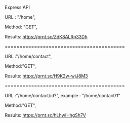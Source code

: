 Express API

URL : "/home",

Method: "GET",

Results: https://prnt.sc/ZdK8ALRp33Dh

=========================================

URL :"/home/contact",

Method:"GET",

Results: https://prnt.sc/H9K2w-wjJ8M3

=========================================

URL :"/home/contact/id?",
example : "/home/contact/1"

Method:"GET",

Results: https://prnt.sc/hLhwIHhgSh7V